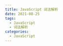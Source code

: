 ```yaml
---
title: JavaScript 词法解析
date: 2021-08-25
tags:
  - JavaScript
  - 词法解析
categories:
  - JavaScript
---
```


